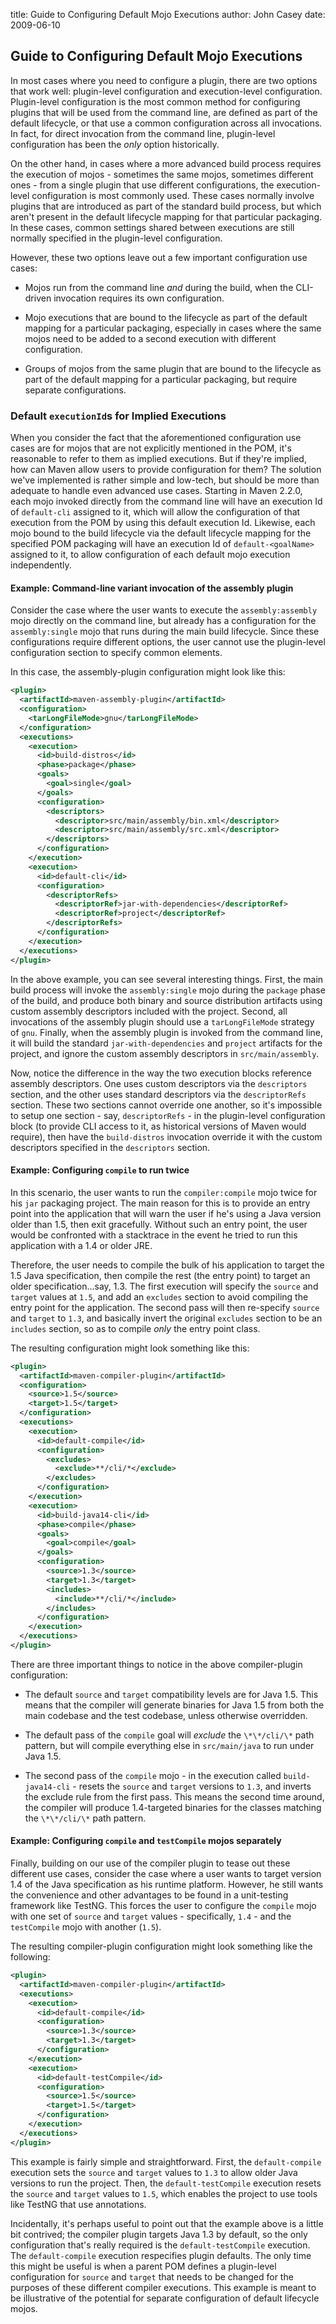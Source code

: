 title: Guide to Configuring Default Mojo Executions
author: John Casey
date: 2009-06-10

<!--
Licensed to the Apache Software Foundation (ASF) under one
or more contributor license agreements.  See the NOTICE file
distributed with this work for additional information
regarding copyright ownership.  The ASF licenses this file
to you under the Apache License, Version 2.0 (the
"License"); you may not use this file except in compliance
with the License.  You may obtain a copy of the License at

    http://www.apache.org/licenses/LICENSE-2.0

Unless required by applicable law or agreed to in writing,
software distributed under the License is distributed on an
"AS IS" BASIS, WITHOUT WARRANTIES OR CONDITIONS OF ANY
KIND, either express or implied.  See the License for the
specific language governing permissions and limitations
under the License.
-->

## Guide to Configuring Default Mojo Executions

 In most cases where you need to configure a plugin, there are two options that work well: plugin-level configuration and execution-level configuration. Plugin-level configuration is the most common method for configuring plugins that will be used from the command line, are defined as part of the default lifecycle, or that use a common configuration across all invocations. In fact, for direct invocation from the command line, plugin-level configuration has been the _only_ option historically.

 On the other hand, in cases where a more advanced build process requires the execution of mojos - sometimes the same mojos, sometimes different ones - from a single plugin that use different configurations, the execution-level configuration is most commonly used. These cases normally involve plugins that are introduced as part of the standard build process, but which aren't present in the default lifecycle mapping for that particular packaging. In these cases, common settings shared between executions are still normally specified in the plugin-level configuration.

 However, these two options leave out a few important configuration use cases:

- Mojos run from the command line _and_ during the build, when the CLI-driven invocation requires its own configuration.

- Mojo executions that are bound to the lifecycle as part of the default mapping for a particular packaging, especially in cases where the same mojos need to be added to a second execution with different configuration.

- Groups of mojos from the same plugin that are bound to the lifecycle as part of the default mapping for a particular packaging, but require separate configurations.

### Default `executionId`s for Implied Executions

 When you consider the fact that the aforementioned configuration use cases are for mojos that are not explicitly mentioned in the POM, it's reasonable to refer to them as implied executions. But if they're implied, how can Maven allow users to provide configuration for them? The solution we've implemented is rather simple and low-tech, but should be more than adequate to handle even advanced use cases. Starting in Maven 2.2.0, each mojo invoked directly from the command line will have an execution Id of `default-cli` assigned to it, which will allow the configuration of that execution from the POM by using this default execution Id. Likewise, each mojo bound to the build lifecycle via the default lifecycle mapping for the specified POM packaging will have an execution Id of `default-<goalName>` assigned to it, to allow configuration of each default mojo execution independently.

#### Example: Command-line variant invocation of the assembly plugin

 Consider the case where the user wants to execute the `assembly:assembly` mojo directly on the command line, but already has a configuration for the `assembly:single` mojo that runs during the main build lifecycle. Since these configurations require different options, the user cannot use the plugin-level configuration section to specify common elements.

 In this case, the assembly-plugin configuration might look like this:

```xml
<plugin>
  <artifactId>maven-assembly-plugin</artifactId>
  <configuration>
    <tarLongFileMode>gnu</tarLongFileMode>    
  </configuration>
  <executions>
    <execution>
      <id>build-distros</id>
      <phase>package</phase>
      <goals>
        <goal>single</goal>
      </goals>
      <configuration>
        <descriptors>
          <descriptor>src/main/assembly/bin.xml</descriptor>
          <descriptor>src/main/assembly/src.xml</descriptor>
        </descriptors>
      </configuration>
    </execution>
    <execution>
      <id>default-cli</id>
      <configuration>
        <descriptorRefs>
          <descriptorRef>jar-with-dependencies</descriptorRef>
          <descriptorRef>project</descriptorRef>
        </descriptorRefs>
      </configuration>
    </execution>
  </executions>
</plugin>
```

 In the above example, you can see several interesting things. First, the main build process will invoke the `assembly:single` mojo during the `package` phase of the build, and produce both binary and source distribution artifacts using custom assembly descriptors included with the project. Second, all invocations of the assembly plugin should use a `tarLongFileMode` strategy of `gnu`. Finally, when the assembly plugin is invoked from the command line, it will build the standard `jar-with-dependencies` and `project` artifacts for the project, and ignore the custom assembly descriptors in `src/main/assembly`.

 Now, notice the difference in the way the two execution blocks reference assembly descriptors. One uses custom descriptors via the `descriptors` section, and the other uses standard descriptors via the `descriptorRefs` section. These two sections cannot override one another, so it's impossible to setup one section - say, `descriptorRefs` - in the plugin-level configuration block (to provide CLI access to it, as historical versions of Maven would require), then have the `build-distros` invocation override it with the custom descriptors specified in the `descriptors` section.

#### Example: Configuring `compile` to run twice

 In this scenario, the user wants to run the `compiler:compile` mojo twice for his `jar` packaging project. The main reason for this is to provide an entry point into the application that will warn the user if he's using a Java version older than 1.5, then exit gracefully. Without such an entry point, the user would be confronted with a stacktrace in the event he tried to run this application with a 1.4 or older JRE.

 Therefore, the user needs to compile the bulk of his application to target the 1.5 Java specification, then compile the rest (the entry point) to target an older specification...say, 1.3. The first execution will specify the `source` and `target` values at `1.5`, and add an `excludes` section to avoid compiling the entry point for the application. The second pass will then re-specify `source` and `target` to `1.3`, and basically invert the original `excludes` section to be an `includes` section, so as to compile _only_ the entry point class.

 The resulting configuration might look something like this:

```xml
<plugin>
  <artifactId>maven-compiler-plugin</artifactId>
  <configuration>
    <source>1.5</source>
    <target>1.5</target>
  </configuration>
  <executions>
    <execution>
      <id>default-compile</id>
      <configuration>
        <excludes>
          <exclude>**/cli/*</exclude>
        </excludes>
      </configuration>
    </execution>
    <execution>
      <id>build-java14-cli</id>
      <phase>compile</phase>
      <goals>
        <goal>compile</goal>
      </goals>
      <configuration>
        <source>1.3</source>
        <target>1.3</target>
        <includes>
          <include>**/cli/*</include>
        </includes>
      </configuration>
    </execution>
  </executions>
</plugin>
```

 There are three important things to notice in the above compiler-plugin configuration:

- The default `source` and `target` compatibility levels are for Java 1.5. This means that the compiler will generate binaries for Java 1.5 from both the main codebase and the test codebase, unless otherwise overridden.

- The default pass of the `compile` goal will _exclude_ the `\*\*/cli/\*` path pattern, but will compile everything else in `src/main/java` to run under Java 1.5.

- The second pass of the `compile` mojo - in the execution called `build-java14-cli` - resets the `source` and `target` versions to `1.3`, and inverts the exclude rule from the first pass. This means the second time around, the compiler will produce 1.4-targeted binaries for the classes matching the `\*\*/cli/\*` path pattern.

#### Example: Configuring `compile` and `testCompile` mojos separately

 Finally, building on our use of the compiler plugin to tease out these different use cases, consider the case where a user wants to target version 1.4 of the Java specification as his runtime platform. However, he still wants the convenience and other advantages to be found in a unit-testing framework like TestNG. This forces the user to configure the `compile` mojo with one set of `source` and `target` values - specifically, `1.4` - and the `testCompile` mojo with another (`1.5`).

 The resulting compiler-plugin configuration might look something like the following:

```xml
<plugin>
  <artifactId>maven-compiler-plugin</artifactId>
  <executions>
    <execution>
      <id>default-compile</id>
      <configuration>
        <source>1.3</source>
        <target>1.3</target>
      </configuration>
    </execution>
    <execution>
      <id>default-testCompile</id>
      <configuration>
        <source>1.5</source>
        <target>1.5</target>
      </configuration>
    </execution>
  </executions>
</plugin>
```

 This example is fairly simple and straightforward. First, the `default-compile` execution sets the `source` and `target` values to `1.3` to allow older Java versions to run the project. Then, the `default-testCompile` execution resets the `source` and `target` values to `1.5`, which enables the project to use tools like TestNG that use annotations.

 Incidentally, it's perhaps useful to point out that the example above is a little bit contrived; the compiler plugin targets Java 1.3 by default, so the only configuration that's really required is the `default-testCompile` execution. The `default-compile` execution respecifies plugin defaults. The only time this might be useful is when a parent POM defines a plugin-level configuration for `source` and `target` that needs to be changed for the purposes of these different compiler executions. This example is meant to be illustrative of the potential for separate configuration of default lifecycle mojos.
